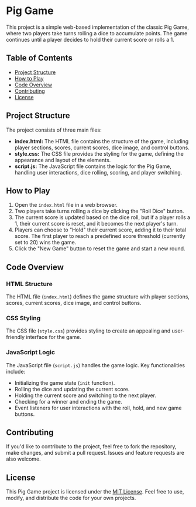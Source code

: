 # Pig Game

This project is a simple web-based implementation of the classic Pig Game, where two players take turns rolling a dice to accumulate points. The game continues until a player decides to hold their current score or rolls a 1.

## Table of Contents
- [Project Structure](#project-structure)
- [How to Play](#how-to-play)
- [Code Overview](#code-overview)
- [Contributing](#contributing)
- [License](#license)

## Project Structure
The project consists of three main files:
- **index.html:** The HTML file contains the structure of the game, including player sections, scores, current scores, dice image, and control buttons.
- **style.css:** The CSS file provides the styling for the game, defining the appearance and layout of the elements.
- **script.js:** The JavaScript file contains the logic for the Pig Game, handling user interactions, dice rolling, scoring, and player switching.

## How to Play
1. Open the `index.html` file in a web browser.
2. Two players take turns rolling a dice by clicking the "Roll Dice" button.
3. The current score is updated based on the dice roll, but if a player rolls a 1, their current score is reset, and it becomes the next player's turn.
4. Players can choose to "Hold" their current score, adding it to their total score. The first player to reach a predefined score threshold (currently set to 20) wins the game.
5. Click the "New Game" button to reset the game and start a new round.

## Code Overview
### HTML Structure
The HTML file (`index.html`) defines the game structure with player sections, scores, current scores, dice image, and control buttons.

### CSS Styling
The CSS file (`style.css`) provides styling to create an appealing and user-friendly interface for the game.

### JavaScript Logic
The JavaScript file (`script.js`) handles the game logic. Key functionalities include:
- Initializing the game state (`init` function).
- Rolling the dice and updating the current score.
- Holding the current score and switching to the next player.
- Checking for a winner and ending the game.
- Event listeners for user interactions with the roll, hold, and new game buttons.

## Contributing
If you'd like to contribute to the project, feel free to fork the repository, make changes, and submit a pull request. Issues and feature requests are also welcome.

## License
This Pig Game project is licensed under the [MIT License](LICENSE). Feel free to use, modify, and distribute the code for your own projects.
